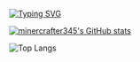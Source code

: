 [![Typing SVG](https://readme-typing-svg.demolab.com?font=Fira+Code&duration=2500&pause=500&random=false&width=435&lines=hello+uhh+i+do+shit)](https://git.io/typing-svg)

[![minercrafter345's GitHub stats](https://github-readme-stats.vercel.app/api?username=minercrafter345&show_icons=true&theme=dark#gh-dark-mode-only)](https://github.com/anuraghazra/github-readme-stats#gh-dark-mode-only)

![Top Langs](https://github-readme-stats.vercel.app/api/top-langs/?username=minercrafter345&layout=compact#gh-dark-mode-only)

<!---
minercrafter345/minercrafter345 is a ✨ special ✨ repository because its `README.md` (this file) appears on your GitHub profile.
You can click the Preview link to take a look at your changes.
--->
